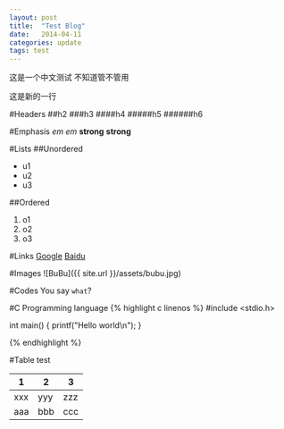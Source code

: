 ```yaml
---
layout: post
title:  "Test Blog"
date:   2014-04-11
categories: update
tags: test
---
```


这是一个中文测试
不知道管不管用

这是新的一行

#Headers
##h2
###h3
####h4
#####h5
######h6

#Emphasis
*em*
_em_
**strong**
__strong__

#Lists
##Unordered
* u1
* u2
* u3

##Ordered
1. o1
2. o2
3. o3

#Links
[Google](https://google.com "Google")
[Baidu][baidu]

[baidu]: http://baidu.com "Baidu"

#Images
![BuBu]({{ site.url }}/assets/bubu.jpg)

#Codes
You say `what`?

#C Programming language
{% highlight c linenos %}
#include <stdio.h>

int main()
{
    printf("Hello world\n");
}

{% endhighlight %}

#Table test
<table class="table table-hover">
    <thead>
        <th>1</th>
        <th>2</th>
        <th>3</th>
    </thead>
    <tbody>
    <tr>
        <td>xxx</td>
        <td>yyy</td>
        <td>zzz</td>
    </tr>
    <tr>
        <td>aaa</td>
        <td>bbb</td>
        <td>ccc</td>
    </tr>
    </tbody>
</table>
